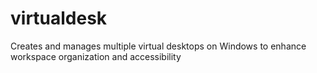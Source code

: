 # virtualdesk
 Creates and manages multiple virtual desktops on Windows to enhance workspace organization and accessibility
